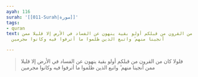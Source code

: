 ```yaml
---
ayah: 116
surah: '[[011-Surah|سورة]]'
tags:
- quran
text: فلولا كان من القرون من قبلكم أولو بقية ينهون عن الفساد في الأرض إلا قليلا ممن
  أنجينا منهم ۗ واتبع الذين ظلموا ما أترفوا فيه وكانوا مجرمين

---
```

> فلولا كان من القرون من قبلكم أولو بقية ينهون عن الفساد في الأرض إلا قليلا ممن أنجينا منهم ۗ واتبع الذين ظلموا ما أترفوا فيه وكانوا مجرمين
